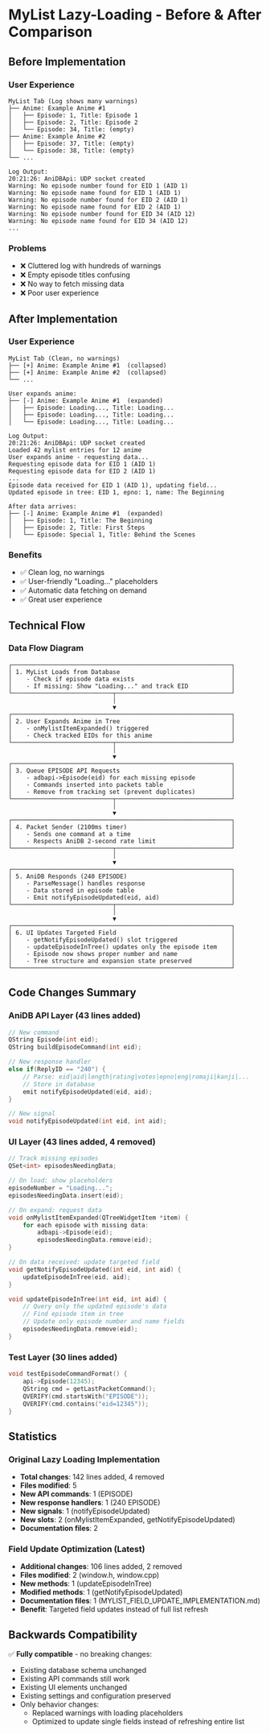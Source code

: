 # MyList Lazy-Loading - Before & After Comparison

## Before Implementation

### User Experience
```
MyList Tab (Log shows many warnings)
├── Anime: Example Anime #1
│   ├── Episode: 1, Title: Episode 1
│   ├── Episode: 2, Title: Episode 2
│   └── Episode: 34, Title: (empty)
├── Anime: Example Anime #2
│   ├── Episode: 37, Title: (empty)
│   └── Episode: 38, Title: (empty)
└── ...

Log Output:
20:21:26: AniDBApi: UDP socket created
Warning: No episode number found for EID 1 (AID 1)
Warning: No episode name found for EID 1 (AID 1)
Warning: No episode number found for EID 2 (AID 1)
Warning: No episode name found for EID 2 (AID 1)
Warning: No episode number found for EID 34 (AID 12)
Warning: No episode name found for EID 34 (AID 12)
...
```

### Problems
- ❌ Cluttered log with hundreds of warnings
- ❌ Empty episode titles confusing
- ❌ No way to fetch missing data
- ❌ Poor user experience

## After Implementation

### User Experience
```
MyList Tab (Clean, no warnings)
├── [+] Anime: Example Anime #1  (collapsed)
├── [+] Anime: Example Anime #2  (collapsed)
└── ...

User expands anime:
├── [-] Anime: Example Anime #1  (expanded)
│   ├── Episode: Loading..., Title: Loading...
│   ├── Episode: Loading..., Title: Loading...
│   └── Episode: Loading..., Title: Loading...

Log Output:
20:21:26: AniDBApi: UDP socket created
Loaded 42 mylist entries for 12 anime
User expands anime - requesting data...
Requesting episode data for EID 1 (AID 1)
Requesting episode data for EID 2 (AID 1)
...
Episode data received for EID 1 (AID 1), updating field...
Updated episode in tree: EID 1, epno: 1, name: The Beginning

After data arrives:
├── [-] Anime: Example Anime #1  (expanded)
│   ├── Episode: 1, Title: The Beginning
│   ├── Episode: 2, Title: First Steps  
│   └── Episode: Special 1, Title: Behind the Scenes
```

### Benefits
- ✅ Clean log, no warnings
- ✅ User-friendly "Loading..." placeholders
- ✅ Automatic data fetching on demand
- ✅ Great user experience

## Technical Flow

### Data Flow Diagram
```
┌─────────────────────────────────────────────────────────────┐
│ 1. MyList Loads from Database                               │
│    - Check if episode data exists                           │
│    - If missing: Show "Loading..." and track EID            │
└────────────────────────────┬────────────────────────────────┘
                             │
                             ▼
┌─────────────────────────────────────────────────────────────┐
│ 2. User Expands Anime in Tree                               │
│    - onMylistItemExpanded() triggered                       │
│    - Check tracked EIDs for this anime                      │
└────────────────────────────┬────────────────────────────────┘
                             │
                             ▼
┌─────────────────────────────────────────────────────────────┐
│ 3. Queue EPISODE API Requests                               │
│    - adbapi->Episode(eid) for each missing episode          │
│    - Commands inserted into packets table                   │
│    - Remove from tracking set (prevent duplicates)          │
└────────────────────────────┬────────────────────────────────┘
                             │
                             ▼
┌─────────────────────────────────────────────────────────────┐
│ 4. Packet Sender (2100ms timer)                             │
│    - Sends one command at a time                            │
│    - Respects AniDB 2-second rate limit                     │
└────────────────────────────┬────────────────────────────────┘
                             │
                             ▼
┌─────────────────────────────────────────────────────────────┐
│ 5. AniDB Responds (240 EPISODE)                             │
│    - ParseMessage() handles response                        │
│    - Data stored in episode table                           │
│    - Emit notifyEpisodeUpdated(eid, aid)                    │
└────────────────────────────┬────────────────────────────────┘
                             │
                             ▼
┌─────────────────────────────────────────────────────────────┐
│ 6. UI Updates Targeted Field                                │
│    - getNotifyEpisodeUpdated() slot triggered               │
│    - updateEpisodeInTree() updates only the episode item    │
│    - Episode now shows proper number and name               │
│    - Tree structure and expansion state preserved           │
└─────────────────────────────────────────────────────────────┘
```

## Code Changes Summary

### AniDB API Layer (43 lines added)
```cpp
// New command
QString Episode(int eid);
QString buildEpisodeCommand(int eid);

// New response handler
else if(ReplyID == "240") {
    // Parse: eid|aid|length|rating|votes|epno|eng|romaji|kanji|...
    // Store in database
    emit notifyEpisodeUpdated(eid, aid);
}

// New signal
void notifyEpisodeUpdated(int eid, int aid);
```

### UI Layer (43 lines added, 4 removed)
```cpp
// Track missing episodes
QSet<int> episodesNeedingData;

// On load: show placeholders
episodeNumber = "Loading...";
episodesNeedingData.insert(eid);

// On expand: request data
void onMylistItemExpanded(QTreeWidgetItem *item) {
    for each episode with missing data:
        adbapi->Episode(eid);
        episodesNeedingData.remove(eid);
}

// On data received: update targeted field
void getNotifyEpisodeUpdated(int eid, int aid) {
    updateEpisodeInTree(eid, aid);
}

void updateEpisodeInTree(int eid, int aid) {
    // Query only the updated episode's data
    // Find episode item in tree
    // Update only episode number and name fields
    episodesNeedingData.remove(eid);
}
```

### Test Layer (30 lines added)
```cpp
void testEpisodeCommandFormat() {
    api->Episode(12345);
    QString cmd = getLastPacketCommand();
    QVERIFY(cmd.startsWith("EPISODE"));
    QVERIFY(cmd.contains("eid=12345"));
}
```

## Statistics

### Original Lazy Loading Implementation
- **Total changes**: 142 lines added, 4 removed
- **Files modified**: 5
- **New API commands**: 1 (EPISODE)
- **New response handlers**: 1 (240 EPISODE)
- **New signals**: 1 (notifyEpisodeUpdated)
- **New slots**: 2 (onMylistItemExpanded, getNotifyEpisodeUpdated)
- **Documentation files**: 2

### Field Update Optimization (Latest)
- **Additional changes**: 106 lines added, 2 removed
- **Files modified**: 2 (window.h, window.cpp)
- **New methods**: 1 (updateEpisodeInTree)
- **Modified methods**: 1 (getNotifyEpisodeUpdated)
- **Documentation files**: 1 (MYLIST_FIELD_UPDATE_IMPLEMENTATION.md)
- **Benefit**: Targeted field updates instead of full list refresh

## Backwards Compatibility

✅ **Fully compatible** - no breaking changes:
- Existing database schema unchanged
- Existing API commands still work
- Existing UI elements unchanged
- Existing settings and configuration preserved
- Only behavior changes:
  - Replaced warnings with loading placeholders
  - Optimized to update single fields instead of refreshing entire list
